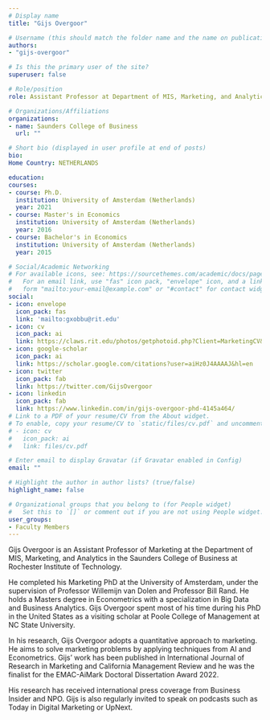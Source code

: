 ```yaml
---
# Display name
title: "Gijs Overgoor"

# Username (this should match the folder name and the name on publications)
authors:
- "gijs-overgoor"

# Is this the primary user of the site?
superuser: false

# Role/position
role: Assistant Professor at Department of MIS, Marketing, and Analytics

# Organizations/Affiliations
organizations:
- name: Saunders College of Business
  url: ""

# Short bio (displayed in user profile at end of posts)
bio: 
Home Country: NETHERLANDS

education:
courses:
- course: Ph.D.
  institution: University of Amsterdam (Netherlands)
  year: 2021
- course: Master's in Economics
  institution: University of Amsterdam (Netherlands)
  year: 2016
- course: Bachelor's in Economics
  institution: University of Amsterdam (Netherlands)
  year: 2015

# Social/Academic Networking
# For available icons, see: https://sourcethemes.com/academic/docs/page-builder/#icons
#   For an email link, use "fas" icon pack, "envelope" icon, and a link in the
#   form "mailto:your-email@example.com" or "#contact" for contact widget.
social:
- icon: envelope
  icon_pack: fas
  link: 'mailto:gxobbu@rit.edu'
- icon: cv
  icon_pack: ai
  link: https://claws.rit.edu/photos/getphotoid.php?Client=MarketingCV&UN=gxobbu&HASH=5a7dde1450b25c7aca68578ea6871b0cdfa6db82&T=1661906226
- icon: google-scholar
  icon_pack: ai
  link: https://scholar.google.com/citations?user=aiHz0J4AAAAJ&hl=en
- icon: twitter
  icon_pack: fab
  link: https://twitter.com/GijsOvergoor
- icon: linkedin
  icon_pack: fab
  link: https://www.linkedin.com/in/gijs-overgoor-phd-4145a464/
# Link to a PDF of your resume/CV from the About widget.
# To enable, copy your resume/CV to `static/files/cv.pdf` and uncomment the lines below.
# - icon: cv
#   icon_pack: ai
#   link: files/cv.pdf

# Enter email to display Gravatar (if Gravatar enabled in Config)
email: ""

# Highlight the author in author lists? (true/false)
highlight_name: false

# Organizational groups that you belong to (for People widget)
#   Set this to `[]` or comment out if you are not using People widget.
user_groups:
- Faculty Members
---
```


Gijs Overgoor is an Assistant Professor of Marketing at the Department of MIS, Marketing, and Analytics in the Saunders College of Business at Rochester Institute of Technology.

He completed his Marketing PhD at the University of Amsterdam, under the supervision of Professor Willemijn van Dolen and Professor Bill Rand. He holds a Masters degree in Econometrics with a specialization in Big Data and Business Analytics. Gijs Overgoor spent most of his time during his PhD in the United States as a visiting scholar at Poole College of Management at NC State University.

In his research, Gijs Overgoor adopts a quantitative approach to marketing. He aims to solve marketing problems by applying techniques from AI and Econometrics. Gijs’ work has been published in International Journal of Research in Marketing and California Management Review and he was the finalist for the EMAC-AiMark Doctoral Dissertation Award 2022.

His research has received international press coverage from Business Insider and NPO. Gijs is also regularly invited to speak on podcasts such as Today in Digital Marketing or UpNext.
